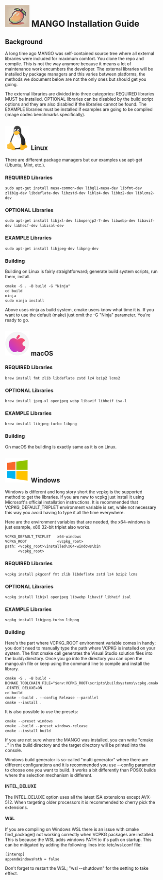<h1><img src="../mango-logo.png" alt="logo" width="80"/> MANGO Installation Guide</h1>


## Background

A long time ago MANGO was self-contained source tree where all external libraries were included for maximum comfort. You clone the repo and compile. This is not the way anymore because it means a lot of maintenance work encumbers the developer. The external libraries will be installed by package managers and this varies between platforms, the methods we document below are not the only ones but should get you going.

The external libraries are divided into three categories: REQUIRED libraries MUST be installed. OPTIONAL libraries can be disabled by the build script options and they are also disabled if the libraries cannot be found. The EXAMPLE libraries must be installed if examples are going to be compiled (image codec benchmarks specifically).


<h2><img src="logo-linux.png" alt="logo" width="80"/> Linux</h2>


There are different package managers but our examples use apt-get (Ubuntu, Mint, etc.).

### REQUIRED Libraries

    sudo apt-get install mesa-common-dev libgl1-mesa-dev libfmt-dev zlib1g-dev libdeflate-dev libzstd-dev liblz4-dev libbz2-dev liblcms2-dev

### OPTIONAL Libraries

    sudo apt-get install libjxl-dev libopenjp2-7-dev libwebp-dev libavif-dev libheif-dev libisal-dev

### EXAMPLE Libraries

    sudo apt-get install libjpeg-dev libpng-dev

### Building

Building on Linux is fairly straightforward; generate build system scripts, run them, install.

    cmake -S . -B build -G "Ninja"
    cd build
    ninja
    sudo ninja install

Above uses ninja as build system, cmake users know what time it is. If you want to use the default (make) just omit the -G "Ninja" parameter. You're ready to go. 


<h2><img src="logo-apple.png" alt="logo" width="80"/> macOS</h2>


### REQUIRED Libraries

    brew install fmt zlib libdeflate zstd lz4 bzip2 lcms2

### OPTIONAL Libraries

    brew install jpeg-xl openjpeg webp libavif libheif isa-l

### EXAMPLE Libraries

    brew install libjpeg-turbo libpng

### Building

On macOS the building is exactly same as it is on Linux.


<h2><img src="logo-windows.png" alt="logo" width="80"/> Windows</h2>


Windows is different and long story short the vcpkg is the supported method to get the libraries. If you are new to vcpkg just install it using Microsoft's official installation instructions. It is recommended that VCPKG_DEFAULT_TRIPLET environment variable is set, while not necessary this way you avoid having to type it all the time everywhere.

Here are the environment variables that are needed, the x64-windows is just example, x86 32-bit triplet also works.

    VCPKG_DEFAULT_TRIPLET   x64-windows
    VCPKG_ROOT              <vcpkg_root>
    path: <vcpkg_root>\installed\x64-windows\bin
          <vcpkg_root>

### REQUIRED Libraries

    vcpkg install pkgconf fmt zlib libdeflate zstd lz4 bzip2 lcms

### OPTIONAL Libraries

    vcpkg install libjxl openjpeg libwebp libavif libheif isal

### EXAMPLE Libraries

    vcpkg install libjpeg-turbo libpng

### Building

Here's the part where VCPKG_ROOT environment variable comes in handy; you don't need to manually type the path where VCPKG is installed on your system. The first cmake call generates the Visual Studio solution files into the build\ directory. Once you go into the directory you can open the mango.sln file or keep using the command line to compile and install the library.

    cmake -S . -B build -DCMAKE_TOOLCHAIN_FILE="$env:VCPKG_ROOT\scripts\buildsystems\vcpkg.cmake" -DINTEL_DELUXE=ON
    cd build
    cmake --build . --config Release --parallel
    cmake --install .

It is also possible to use the presets:

    cmake --preset windows
    cmake --build --preset windows-release
    cmake --install build

If you are not sure where the MANGO was installed, you can write "cmake .." in the build directory and the target directory will be printed into the console.

Windows build generator is so-called "multi generator" where there are different configurations and it is recommended you use --config parameter to choose one you want to build. It works a bit differently than POSIX builds where the selection mechanism is different.

#### INTEL_DELUXE

The INTEL_DELUXE option uses all the latest ISA extensions except AVX-512. When targeting older processors it is recommended to cherry pick the extensions.

#### WSL

If you are compiling on Windows WSL there is an issue with cmake find_package() not working correctly when VCPKG packages are installed. This is because the WSL adds windows PATH to it's path on startup. This can be mitigated by adding the following lines into /etc/wsl.conf file:

    [interop]
    appendWindowsPath = false

Don't forget to restart the WSL; "wsl --shutdown" for the setting to take effect.
